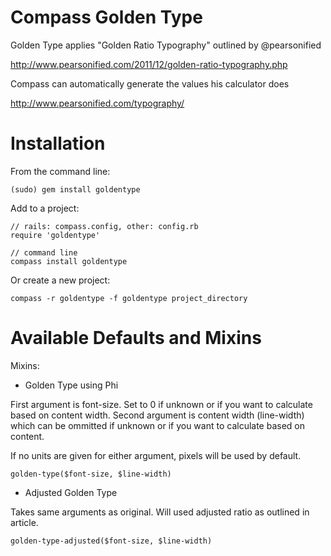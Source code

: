 Compass Golden Type
====================

Golden Type applies "Golden Ratio Typography" outlined by @pearsonified

  http://www.pearsonified.com/2011/12/golden-ratio-typography.php

Compass can automatically generate the values his calculator does

  http://www.pearsonified.com/typography/


Installation
============

From the command line:

    (sudo) gem install goldentype

Add to a project:

    // rails: compass.config, other: config.rb
    require 'goldentype'

    // command line
    compass install goldentype

Or create a new project:

    compass -r goldentype -f goldentype project_directory

Available Defaults and Mixins
=============================

Mixins:

* Golden Type using Phi

First argument is font-size. Set to 0 if unknown or if you want to calculate based on content width. Second argument is content width (line-width) which can be ommitted if unknown or if you want to calculate based on content.

If no units are given for either argument, pixels will be used by default.

    golden-type($font-size, $line-width)

* Adjusted Golden Type

Takes same arguments as original. Will used adjusted ratio as outlined in article.

    golden-type-adjusted($font-size, $line-width)


